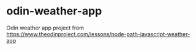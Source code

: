 # odin-weather-app
Odin weather app project from https://www.theodinproject.com/lessons/node-path-javascript-weather-app
